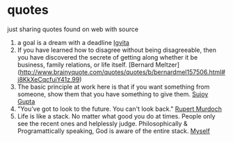 quotes
======

just sharing quotes found on web with source

1. a goal is a dream with a deadline [Igvita](https://www.igvita.com/)
2. If you have learned how to disagree without being disagreeable, then you have discovered the secrete of getting along    whether it be business, family relations, or life itself. [Bernard Meltzer] (http://www.brainyquote.com/quotes/quotes/b/bernardmel157506.html#j8KkXeCqcfuiY41z.99)
3. The basic principle at work here is that if you want something from someone, show them that you have something to give them. [Sujoy Gupta](http://www.quora.com/How-to-get-noticed-by-big-tech-companies-like-Google)
4. "You've got to look to the future. You can't look back." [Rupert Murdoch](https://in.finance.yahoo.com/news/rupert-murdochs-one-word-answer-202106654.html)
5. Life is like a stack. No matter what good you do at times. People only see the recent ones and helplessly judge. Philosophically & Programattically speaking, God is aware of the entire stack. [Myself](https://www.facebook.com/saigan1986/posts/866408186738808)


